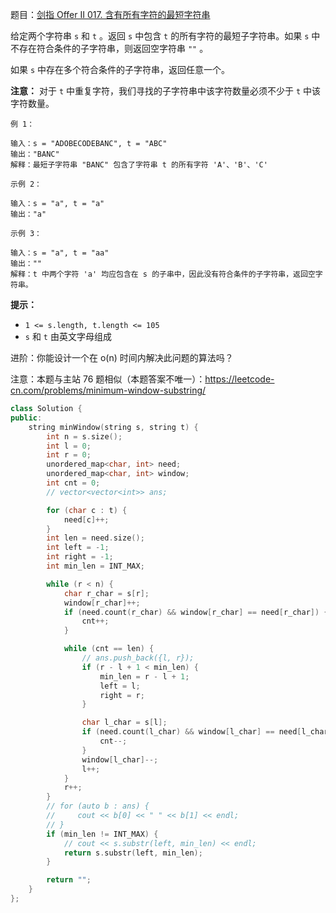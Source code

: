 题目：[剑指 Offer II 017. 含有所有字符的最短字符串](https://leetcode.cn/problems/M1oyTv/)

给定两个字符串 `s` 和 `t` 。返回 `s` 中包含 `t` 的所有字符的最短子字符串。如果 `s` 中不存在符合条件的子字符串，则返回空字符串 `""` 。

如果 `s` 中存在多个符合条件的子字符串，返回任意一个。

**注意：** 对于 `t` 中重复字符，我们寻找的子字符串中该字符数量必须不少于 `t` 中该字符数量。

```
例 1：

输入：s = "ADOBECODEBANC", t = "ABC"
输出："BANC" 
解释：最短子字符串 "BANC" 包含了字符串 t 的所有字符 'A'、'B'、'C'

示例 2：

输入：s = "a", t = "a"
输出："a"

示例 3：

输入：s = "a", t = "aa"
输出：""
解释：t 中两个字符 'a' 均应包含在 s 的子串中，因此没有符合条件的子字符串，返回空字符串。
```

**提示：**

- `1 <= s.length, t.length <= 105`
- `s` 和 `t` 由英文字母组成

进阶：你能设计一个在 o(n) 时间内解决此问题的算法吗？

 注意：本题与主站 76 题相似（本题答案不唯一）：https://leetcode-cn.com/problems/minimum-window-substring/

```cpp
class Solution {
public:
    string minWindow(string s, string t) {
        int n = s.size();
        int l = 0;
        int r = 0;
        unordered_map<char, int> need;
        unordered_map<char, int> window;
        int cnt = 0;
        // vector<vector<int>> ans;

        for (char c : t) {
            need[c]++;
        }
        int len = need.size();
        int left = -1;
        int right = -1;
        int min_len = INT_MAX;

        while (r < n) {
            char r_char = s[r];
            window[r_char]++;
            if (need.count(r_char) && window[r_char] == need[r_char]) {
                cnt++;
            }

            while (cnt == len) {
                // ans.push_back({l, r});
                if (r - l + 1 < min_len) {
                    min_len = r - l + 1;
                    left = l;
                    right = r;
                }

                char l_char = s[l];
                if (need.count(l_char) && window[l_char] == need[l_char]) {
                    cnt--;
                }
                window[l_char]--;
                l++;
            }
            r++;
        }
        // for (auto b : ans) {
        //     cout << b[0] << " " << b[1] << endl;
        // }
        if (min_len != INT_MAX) {
            // cout << s.substr(left, min_len) << endl;
            return s.substr(left, min_len);
        }

        return "";
    }
};
```

